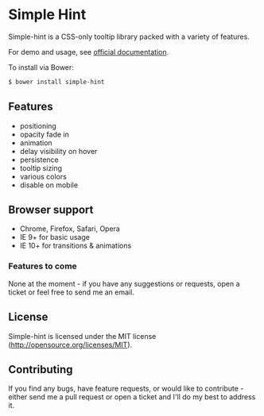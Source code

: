 Simple Hint
===========
Simple-hint is a CSS-only tooltip library packed with a variety of features. 

For demo and usage, see [official documentation](http://catc.github.io/simple-hint/).

To install via Bower:
```bash
$ bower install simple-hint
```

## Features
- positioning
- opacity fade in
- animation
- delay visibility on hover
- persistence
- tooltip sizing
- various colors
- disable on mobile

## Browser support
- Chrome, Firefox, Safari, Opera
- IE 9+ for basic usage
- IE 10+ for transitions & animations

### Features to come
None at the moment - if you have any suggestions or requests, open a ticket or feel free to send me an email.

## License
Simple-hint is licensed under the MIT license (http://opensource.org/licenses/MIT).

## Contributing
If you find any bugs, have feature requests, or would like to contribute - either send me a pull request or open a ticket and I'll do my best to address it.
